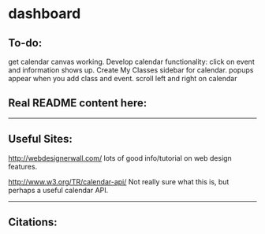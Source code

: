dashboard
=========

To-do:
-----------------------
get calendar canvas working.
Develop calendar functionality: click on event and information shows up.
Create My Classes sidebar for calendar.
popups appear when you add class and event.
scroll left and right on calendar








Real README content here:
-----------------------





-----------------------



Useful Sites:
-----------------------
http://webdesignerwall.com/
	lots of good info/tutorial on web design features.

http://www.w3.org/TR/calendar-api/
	Not really sure what this is, but perhaps a useful calendar API.


-----------------------


Citations:
-----------------------



